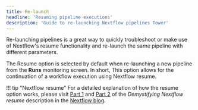 ```yaml
---
title: Re-launch
headline: 'Resuming pipeline executions'
description: 'Guide to re-launching Nextflow pipelines Tower'
---
```


Re-launching pipelines is a great way to quickly troubleshoot or make use of Nextflow's resume functionality and re-launch the same pipeline with different parameters.


The Resume option is selected by default when re-launching a new pipeline from the **Runs** monitoring screen. In short, This option allows for the continuation of a workflow execution using Nextflow resume.


!!! tip "Nextflow resume" 
    For a detailed explanation of how the resume option works, please visit [Part 1](https://www.nextflow.io/blog/2019/demystifying-nextflow-resume.html) and [Part 2](https://www.nextflow.io/blog/2019/troubleshooting-nextflow-resume.html) of the *Demystifying Nextflow resume* description in the [Nextflow blog](https://www.nextflow.io/blog.html).

